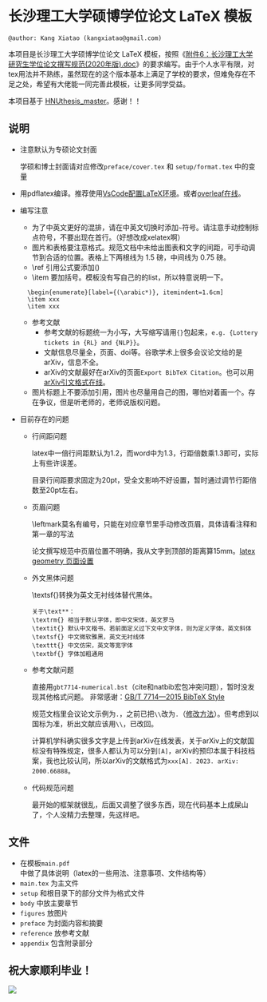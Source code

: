 # 长沙理工大学硕博学位论文 LaTeX 模板

```
@author: Kang Xiatao (kangxiatao@gmail.com)
```

本项目是长沙理工大学硕博学位论文 LaTeX 模板，按照《[附件6：长沙理工大学研究生学位论文撰写规范(2020年版).doc](https://www.csust.edu.cn/yjsy/info/1167/10313.htm)》的要求编写。由于个人水平有限，对tex用法并不熟练，虽然现在的这个版本基本上满足了学校的要求，但难免存在不足之处，希望有大佬能一同完善此模板，让更多同学受益。

本项目基于 [HNUthesis_master](https://github.com/ljmdzyx1985/HNUthesis_master)。感谢！！

## 说明

- 注意默认为专硕论文封面

  学硕和博士封面请对应修改```preface/cover.tex``` 和 ```setup/format.tex``` 中的变量

- 用pdflatex编译。推荐使用[VsCode配置LaTeX环境](https://kangxiatao.github.io/2021/06/30/23/clgj6ojjj000fssik11imeehb/)。或者[overleaf在线](https://cn.overleaf.com/)。

- 编写注意

  - 为了中英文更好的混排，请在中英文切换时添加```~```符号。请注意手动控制标点符号，不要出现在首行。（好想改成xelatex啊）
  - 图片和表格要注意格式。规范文档中未给出图表和文字的间距，可手动调节到合适的位置。表格上下两根线为 1.5 磅，中间线为 0.75 磅。
  - \ref 引用公式要添加()
  - \item 要加括号。模板没有写自己的的list，所以特意说明一下。
  ```
	\begin{enumerate}[label={(\arabic*)}, itemindent=1.6cm]
	\item xxx
	\item xxx
  ```
  - 参考文献
	- 参考文献的标题统一为小写，大写缩写请用```{}```包起来，```e.g. {Lottery tickets in {RL} and {NLP}}```。
	- 文献信息尽量全，页面、doi等。谷歌学术上很多会议论文给的是arXiv，信息不全。
	- arXiv的文献最好在arXiv的页面```Export BibTeX Citation```。也可以用[arXiv引文格式在线](https://arxiv2bibtex.org/?q=2001.09678&format=bibtex)。
  - 图片标题上不要添加引用，图片也尽量用自己的图，哪怕对着画一个。存在争议，但是听老师的，老师说版权问题。

- 目前存在的问题

  - 行间距问题

    latex中一倍行间距默认为1.2，而word中为1.3，行距倍数乘1.3即可，实际上有些许误差。

    目录行间距要求固定为20pt，受全文影响不好设置，暂时通过调节行距倍数至20pt左右。

  - 页眉问题

    \leftmark莫名有编号，只能在对应章节里手动修改页眉，具体请看注释和第一章的写法

    论文撰写规范中页眉位置不明确，我从文字到顶部的距离算15mm。[latex geometry 页面设置](https://www.jianshu.com/p/0719795278eb/)

  - 外文黑体问题

    \textsf{}转换为英文无衬线体替代黑体。
	```
	关于\text**：
	\textrm{} 相当于默认字体，即中文宋体，英文罗马
	\textit{} 默认中文楷书，若前面定义过下文中文字体，则为定义字体，英文斜体
	\textsf{} 中文微软雅黑，英文无衬线体
	\texttt{} 中文仿宋，英文等宽字体
	\textbf{} 字体加粗通用
	```

  - 参考文献问题

    直接用```gbt7714-numerical.bst```（cite和natbib宏包冲突问题），暂时没发现其他格式问题。 非常感谢：[GB/T 7714—2015 BibTeX Style](https://github.com/zepinglee/gbt7714-bibtex-style)
	
	规范文档里会议论文示例为```.```，之前已把```\\```改为```.```（[修改方法](https://github.com/zepinglee/gbt7714-bibtex-style/issues/119)）。但考虑到以国标为准，析出文献应该用```\\```，已改回。
	
	计算机学科确实很多文字是上传到arXiv在线发表，关于arXiv上的文献国标没有特殊规定，很多人都认为可以分到```[A]```，arXiv的预印本属于科技档案，我也比较认同，所以arXiv的文献格式为```xxx[A]. 2023. arXiv: 2000.66888```。
	
  - 代码规范问题
	
	最开始的框架就很乱，后面又调整了很多东西，现在代码基本上成屎山了，个人没精力去整理，先这样吧。

## 文件

- 在模板```main.pdf```中做了具体说明（latex的一些用法、注意事项、文件结构等）
- ```main.tex``` 为主文件
- ```setup``` 和根目录下的部分文件为格式文件
- ```body``` 中放主要章节
- ```figures``` 放图片
- ```preface``` 为封面内容和摘要
- ```reference``` 放参考文献
- ```appendix``` 包含附录部分

## 祝大家顺利毕业！

![](https://s3.bmp.ovh/imgs/2023/06/01/8d3835c51e6bb816.png)
